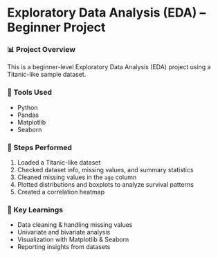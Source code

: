 # Exploratory Data Analysis (EDA) – Beginner Project

### 📊 Project Overview
This is a beginner-level Exploratory Data Analysis (EDA) project using a Titanic-like sample dataset.

### 🔧 Tools Used
- Python
- Pandas
- Matplotlib
- Seaborn

### 📂 Steps Performed
1. Loaded a Titanic-like dataset
2. Checked dataset info, missing values, and summary statistics
3. Cleaned missing values in the `age` column
4. Plotted distributions and boxplots to analyze survival patterns
5. Created a correlation heatmap

### 📌 Key Learnings
- Data cleaning & handling missing values
- Univariate and bivariate analysis
- Visualization with Matplotlib & Seaborn
- Reporting insights from datasets

